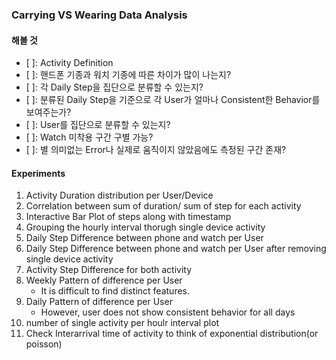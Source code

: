 ### Carrying VS Wearing Data Analysis

#### 해볼 것
- [ ]: Activity Definition
- [ ]: 핸드폰 기종과 워치 기종에 따른 차이가 많이 나는지?
- [ ]: 각 Daily Step을 집단으로 분류할 수 있는지?
- [ ]: 분류된 Daily Step을 기준으로 각 User가 얼마나 Consistent한 Behavior를 보여주는가?
- [ ]: User를 집단으로 분류할 수 있는지?
- [ ]: Watch 미착용 구간 구별 가능?
- [ ]: 별 의미없는 Error나 실제로 움직이지 않았음에도 측정된 구간 존재?

#### Experiments
1. Activity Duration distribution per User/Device
2. Correlation between sum of duration/ sum of step for each activity
3. Interactive Bar Plot of steps along with timestamp
4. Grouping the hourly interval thorugh single device activity
5. Daily Step Difference between phone and watch per User
6. Daily Step Difference between phone and watch per User after removing single device activity
7. Activity Step Difference for both activity
8. Weekly Pattern of difference per User
    - It is difficult to find distinct features. 
9.  Daily Pattern of difference per User
    - However, user does not show consistent behavior for all days
10. number of single activity per houlr interval plot
11. Check Interarrival time of activity to think of exponential distribution(or poisson)